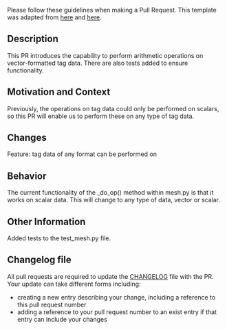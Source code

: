 Please follow these guidelines when making a Pull Request.
This template was adapted from [here](https://github.com/stevemao/github-issue-templates/blob/master/questions-answers/PULL_REQUEST_TEMPLATE.md) and [here](https://github.com/stevemao/github-issue-templates/blob/master/conversational/PULL_REQUEST_TEMPLATE.md).

## Description
This PR introduces the capability to perform arithmetic operations on vector-formatted tag data. There are also tests added to ensure functionality.

## Motivation and Context
Previously, the operations on tag data could only be performed on scalars, so this PR will enable us to perform these on any type of tag data.

## Changes
Feature: tag data of any format can be performed on

## Behavior
The current functionality of the _do_op() method within mesh.py is that it works on scalar data. This will change to any type of data, vector or scalar.

## Other Information
Added tests to the test_mesh.py file. 

## Changelog file
All pull requests are required to update the [CHANGELOG](https://github.com/pyne/pyne/blob/develop/CHANGELOG.rst) file with the PR.  Your update can take different forms including:

* creating a new entry describing your change, including a reference to this pull request number
* adding a reference to your pull request number to an exist entry if that entry can include your changes
